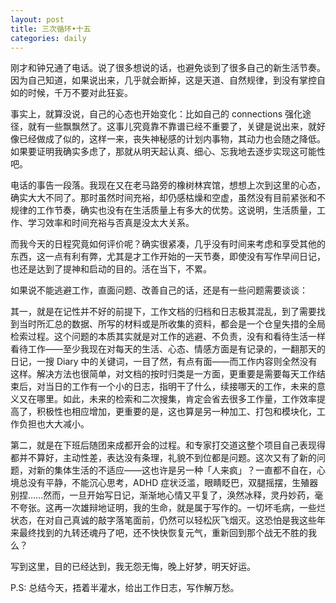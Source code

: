 ```yaml
---
layout: post
title: 三次循环•十五
categories: daily
---
```


    
刚才和钟兄通了电话。说了很多想说的话，也避免谈到了很多自己的新生活节奏。因为自己知道，如果说出来，几乎就会断掉，这是天道、自然规律，到没有掌控自如的时候，千万不要对此狂妄。

事实上，就算没说，自己的心态也开始变化：比如自己的 connections 强化途径，就有一些飘飘然了。这事儿究竟靠不靠谱已经不重要了，关键是说出来，就好像已经做成了似的，这样一来，丧失神秘感的计划内事物，其动力也会随之降低。如果要证明我确实多虑了，那就从明天起认真、细心、忘我地去逐步实现这可能性吧。

电话的事告一段落。我现在又在老马路旁的橡树林宾馆，想想上次到这里的心态，确实大大不同了。那时虽然时间充裕，却仍感枯燥和空虚，虽然没有目前紧张和不规律的工作节奏，确实也没有在生活质量上有多大的优势。这说明，生活质量，工作、学习效率和时间充裕与否真是没太大关系。

而我今天的日程究竟如何评价呢？确实很紧凑，几乎没有时间来考虑和享受其他的东西，这一点有利有弊，尤其是才工作开始的一天节奏，即使没有写作早间日记，也还是达到了提神和启动的目的。活在当下，不累。

如果说不能逃避工作，直面问题、改善自己的话，还是有一些问题需要谈谈：

其一，就是在记性并不好的前提下，工作文档的归档和日志极其混乱，到了需要找到当时所汇总的数据、所写的材料或是所收集的资料，都会是一个仓皇失措的全局检索过程。这个问题的本质其实就是对工作的逃避、不负责，没有和看待生活一样看待工作——至少我现在对每天的生活、心态、情感方面是有记录的，一翻那天的日记，一搜 Diary 中的关键词，一目了然，有点有面——而工作内容则全然没有这样。解决方法也很简单，对文档的按时归类是一方面，更重要是需要每天工作结束后，对当日的工作有一个小的日志，指明干了什么，续接哪天的工作，未来的意义又在哪里。如此，未来的检索和二次搜集，肯定会省去很多工作量，工作效率提高了，积极性也相应增加，更重要的是，这也算是另一种加工、打包和模块化，工作负担也大大减小。

第二，就是在下班后随团来成都开会的过程。和专家打交道这整个项目自己表现得都并不算好，主动性差，表达没有条理，礼貌不到位都是问题。这次又有了新的问题，对新的集体生活的不适应——这也许是另一种「人来疯」？一直都不自在，心境总没有平静，不能沉心思考，ADHD 症状泛滥，眼睛眨巴，双腿摇摆，生殖器别捏……然而，一旦开始写日记，渐渐地心情又平复了，涣然冰释，灵丹妙药，毫不夸张。这再一次雄辩地证明，我的生命，就是属于写作的。一切坏毛病，一些烂状态，在对自己真诚的敲字落笔面前，仍然可以轻松灰飞烟灭。这恐怕是我这些年来最终找到的九转还魂丹了吧，还不快快恢复元气，重新回到那个战无不胜的我么？

写到这里，目的已经达到，我无怨无悔，晚上好梦，明天好运。

P.S: 总结今天，捂着半灌水，给出工作日志，写作解万愁。